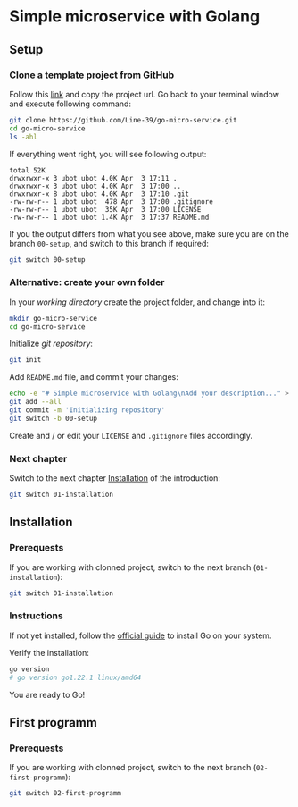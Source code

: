 # Simple microservice with Golang

## Setup

### Clone a template project from GitHub

Follow this [link](https://github.com/Line-39/go-micro-service.git) and copy the project url. Go back to your terminal window and execute following command:

```Bash
git clone https://github.com/Line-39/go-micro-service.git
cd go-micro-service
ls -ahl
```

If everything went right, you will see following output:

```Text
total 52K
drwxrwxr-x 3 ubot ubot 4.0K Apr  3 17:11 .
drwxrwxr-x 3 ubot ubot 4.0K Apr  3 17:00 ..
drwxrwxr-x 8 ubot ubot 4.0K Apr  3 17:10 .git
-rw-rw-r-- 1 ubot ubot  478 Apr  3 17:00 .gitignore
-rw-rw-r-- 1 ubot ubot  35K Apr  3 17:00 LICENSE
-rw-rw-r-- 1 ubot ubot 1.4K Apr  3 17:37 README.md
```

If you the output differs from what you see above, make sure you are on the branch `00-setup`, and switch to this branch if required:

```Bash
git switch 00-setup
```

### Alternative: create your own folder
In your *working directory* create the project folder, and change into it:

```Bash
mkdir go-micro-service
cd go-micro-service
```

Initialize *git repository*:

```Bash
git init
```

Add `README.md` file, and commit your changes:

```Bash
echo -e "# Simple microservice with Golang\nAdd your description..." > README.md 
git add --all
git commit -m 'Initializing repository'
git switch -b 00-setup
```

Create and / or edit your `LICENSE` and `.gitignore` files accordingly.

### Next chapter
Switch to the next chapter [Installation](#installation) of the introduction:

```Bash
git switch 01-installation
```

## Installation

### Prerequests
If you are working with clonned project, switch to the next branch (`01-installation`):
```Bash
git switch 01-installation
```

### Instructions
If not yet installed, follow the [official guide](https://go.dev/doc/install) to install Go on your system.

Verify the installation:
```Bash
go version
# go version go1.22.1 linux/amd64
```

You are ready to Go!

## First programm

### Prerequests
If you are working with clonned project, switch to the next branch (`02-first-programm`):
```Bash
git switch 02-first-programm
```
